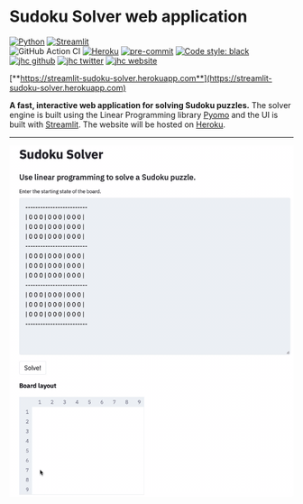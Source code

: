 # Sudoku Solver web application

[![Python](https://img.shields.io/badge/Python-3.8-3776AB.svg?style=flat&logo=python&logoColor=FFDB4D)](https://www.python.org)
[![Streamlit](https://img.shields.io/badge/Streamlit-app-FF4B4B.svg?style=flat)](https://www.streamlit.io) <br>
![GitHub Action CI](https://github.com/jhrcook/streamlit-sudoku/workflows/Build%20Docker%20image%20and%20deploy%20to%20Heroku/badge.svg)
[![Heroku](https://img.shields.io/badge/Heroku-deployed-430098.svg?style=flat&logo=heroku)](https://www.heroku.com)
[![pre-commit](https://img.shields.io/badge/pre--commit-enabled-brightgreen?logo=pre-commit&logoColor=white)](https://github.com/pre-commit/pre-commit)
[![Code style: black](https://img.shields.io/badge/code%20style-black-000000.svg)](https://github.com/psf/black) <br>
[![jhc github](https://img.shields.io/badge/GitHub-jhrcook-181717.svg?style=flat&logo=github)](https://github.com/jhrcook)
[![jhc twitter](https://img.shields.io/badge/Twitter-@JoshDoesA-00aced.svg?style=flat&logo=twitter)](https://twitter.com/JoshDoesa)
[![jhc website](https://img.shields.io/badge/Website-Joshua_Cook-5087B2.svg?style=flat&logo=telegram)](https://joshuacook.netlify.com)

[**https://streamlit-sudoku-solver.herokuapp.com**](https://streamlit-sudoku-solver.herokuapp.com)

**A fast, interactive web application for solving Sudoku puzzles.**
The solver engine is built using the Linear Programming library [Pyomo](https://www.pyomo.org) and the UI is built with [Streamlit](https://www.streamlit.io).
The website will be hosted on [Heroku](https://heroku.com).

---

![demo](demo.gif)
